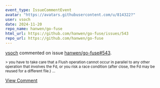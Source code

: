 ```yaml
---
event_type: IssueCommentEvent
avatar: "https://avatars.githubusercontent.com/u/814322?"
user: vsoch
date: 2024-11-20
repo_name: hanwen/go-fuse
html_url: https://github.com/hanwen/go-fuse/issues/543
repo_url: https://github.com/hanwen/go-fuse
---
```


<a href='https://github.com/vsoch' target='_blank'>vsoch</a> commented on issue <a href='https://github.com/hanwen/go-fuse/issues/543' target='_blank'>hanwen/go-fuse#543</a>.

<small>> you have to take care that a Flush operation cannot occur in parallel to any other operation that involves the Fd, or you risk a race condition (after close, the Fd may be reused for a different file.)...</small>

<a href='https://github.com/hanwen/go-fuse/issues/543' target='_blank'>View Comment</a>